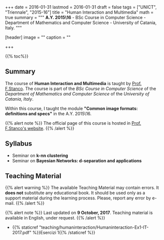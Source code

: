 +++
date = 2016-01-31
lastmod = 2016-01-31
draft = false
tags = ["UNICT", "Triennale", "2015-16"]
title = "Human Interaction and Multimedia"
math = true
summary = """
**A.Y. 2015\\16** - BSc Course in Computer Science - Department of Mathematics and Computer Science - University of Catania, Italy. 
"""

[header]
image = ""
caption = ""

+++

{{% toc%}}

## Summary

The course of **Human Interaction and Multimedia** is taught by [Prof. F.Stanco](http://www.dmi.unict.it/~fstanco/). The course is part of the *BSc Course in Computer Science* of the *Department of Mathematics and Computer Science* of the *University of Catania, Italy*.

Within this course, I taught the module **"Common image formats: definitions and specs"** in the A.Y. 2015\\16.

{{% alert note %}}
The official page of this course is hosted in [Prof. F.Stanco's website](http://www.dmi.unict.it/~fstanco/).
{{% /alert %}}

## Syllabus

* Seminar on **k-nn clustering**
* Seminar on **Bayesian Networks: d-separation and applications**

## Teaching Material

{{% alert warning %}}
The available Teaching Material may contain errors. It **does not** substitute any educational book. It should be used only as a support material during the learning process. Please, report any error by e-mail.
{{% /alert %}}

{{% alert note %}}
Last updated on **9 October, 2017**. Teaching material is available in English, under request.
{{% /alert %}}

* {{% staticref "teaching/humaninteraction/Humaninteraction-Ex1-IT-2017.pdf" %}}Esercizi 1{{% /staticref %}}
